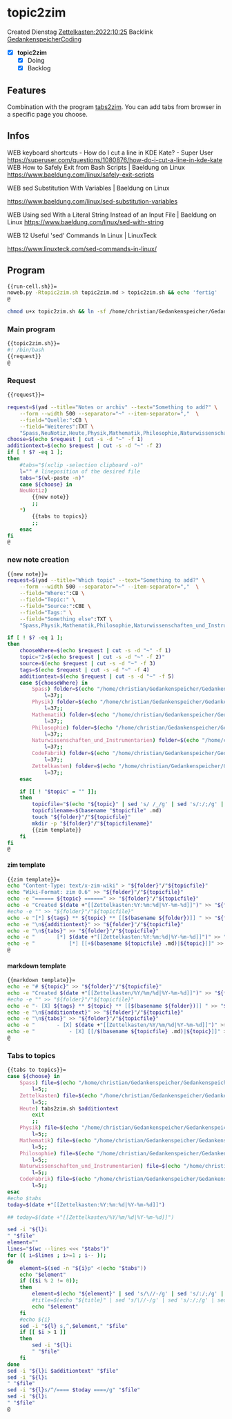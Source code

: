 # topic2zim
Created Dienstag [Zettelkasten:2022:10:25]()
Backlink [GedankenspeicherCoding](../GedankenspeicherCoding.md)

- [X] **topic2zim**
	- [X] Doing
	- [X] Backlog

## Features

Combination with the program [tabs2zim](tabs2zim.md).
You can add tabs from browser in a specific page you choose.


## Infos

WEB keyboard shortcuts - How do I cut a line in KDE Kate? - Super User
https://superuser.com/questions/1080876/how-do-i-cut-a-line-in-kde-kate
WEB How to Safely Exit from Bash Scripts | Baeldung on Linux
https://www.baeldung.com/linux/safely-exit-scripts


WEB sed Substitution With Variables | Baeldung on Linux

https://www.baeldung.com/linux/sed-substitution-variables

WEB Using sed With a Literal String Instead of an Input File | Baeldung on Linux
https://www.baeldung.com/linux/sed-with-string

WEB 12 Useful 'sed' Commands In Linux | LinuxTeck

https://www.linuxteck.com/sed-commands-in-linux/

## Program

```bash
{{run-cell.sh}}=
noweb.py -Rtopic2zim.sh topic2zim.md > topic2zim.sh && echo 'fertig'
@
```

```bash
chmod u+x topic2zim.sh && ln -sf /home/christian/Gedankenspeicher/Gedankenspeicherwiki/Zettelkasten/ZetteL/CodeFabrik/GedankenspeicherCoding/topic2zim.sh ~/.local/bin/topic2zim.sh && echo 'fertig'
```


### Main program

```bash
{{topic2zim.sh}}=
#! /bin/bash
{{request}}
@
```

### Request

```bash
{{request}}=

request=$(yad --title="Notes or archiv" --text="Something to add?" \
	--form --width 500 --separator="~" --item-separator=","  \
	--field="Quelle:":CB \
	--field="Weiteres":TXT \
	"Spass,NeuNotiz,Heute,Physik,Mathematik,Philosophie,Naturwissenschaften_und_Instrumentarien,CodeFabrik,Zettelkasten" "")
choose=$(echo $request | cut -s -d "~" -f 1)
additiontext=$(echo $request | cut -s -d "~" -f 2)
if [ ! $? -eq 1 ]; 
then
	#tabs="$(xclip -selection clipboard -o)"
	l="" # lineposition of the desired file
	tabs="$(wl-paste -n)"
	case ${choose} in
	NeuNotiz)
		{{new note}}
		;;
	*)
		{{tabs to topics}}
		;;
	esac
fi
@
```

### new note creation


```bash
{{new note}}=
request=$(yad --title="Which topic" --text="Something to add?" \
	--form --width 500 --separator="~" --item-separator=","  \
	--field="Where:":CB \
	--field="Topic:" \
	--field="Source:":CBE \
	--field="Tags:" \
	--field="Something else":TXT \
	"Spass,Physik,Mathematik,Philosophie,Naturwissenschaften_und_Instrumentarien,CodeFabrik,Zettelkasten" "Topicname" "Internet,Christian Gößl," "" "$additiontext")

if [ ! $? -eq 1 ];
then
	chooseWhere=$(echo $request | cut -s -d "~" -f 1)
	topic="2»$(echo $request | cut -s -d "~" -f 2)"
	source=$(echo $request | cut -s -d "~" -f 3)
	tags=$(echo $request | cut -s -d "~" -f 4)
	additiontext=$(echo $request | cut -s -d "~" -f 5)
	case ${chooseWhere} in
		Spass) folder=$(echo "/home/christian/Gedankenspeicher/Gedankenspeicherwiki/Spaß_Stream")
			l=37;;
		Physik) folder=$(echo "/home/christian/Gedankenspeicher/Gedankenspeicherwiki/Physik")
			l=37;;
		Mathematik) folder=$(echo "/home/christian/Gedankenspeicher/Gedankenspeicherwiki/Mathematik")
			l=37;;
		Philosophie) folder=$(echo "/home/christian/Gedankenspeicher/Gedankenspeicherwiki/Philosophie")
			l=37;;
		Naturwissenschaften_und_Instrumentarien) folder=$(echo "/home/christian/Gedankenspeicher/Gedankenspeicherwiki/Naturwissenschaften_und_Instrumentarien")
			l=37;;
		CodeFabrik) folder=$(echo "/home/christian/Gedankenspeicher/Gedankenspeicherwiki/CodeFabrik")
			l=37;;
		Zettelkasten) folder=$(echo "/home/christian/Gedankenspeicher/Gedankenspeicherwiki/Zettelkasten")
			l=37;;
	esac

	if [[ ! "$topic" = "" ]];
	then
		topicfile="$(echo "${topic}" | sed 's/ /_/g' | sed 's/:/;/g' | sed -e "s/'/_/g" | sed 's/\"//g'|  sed 's/&/n/g' | sed 's/|//g' | sed 's/\[/(/g' | sed 's/\]/)/g' | sed 's/@/at/g' | sed 's/¦//g' | sed 's/?/.ß/g').md"
		topicfilename=$(basename "$topicfile" .md)
		touch "${folder}"/"${topicfile}"
		mkdir -p "${folder}"/"${topicfilename}"
		{{zim template}}
	fi
fi
@
```


#### zim template
```bash
{{zim template}}=
echo "Content-Type: text/x-zim-wiki" > "${folder}"/"${topicfile}"
echo "Wiki-Format: zim 0.6" >> "${folder}"/"${topicfile}"
echo -e "====== ${topic} ======" >> "${folder}"/"${topicfile}"
echo -e "Created $(date +"[[Zettelkasten:%Y:%m:%d|%Y-%m-%d]]")" >> "${folder}"/"${topicfile}"
#echo -e "" >> "${folder}"/"${topicfile}"
echo -e "[*] ${tags} ** ${topic} ** [[$(basename ${folder})]] " >> "${folder}"/"${topicfile}"
echo -e "\n${additiontext}" >> "${folder}"/"${topicfile}"
echo -e "\n${tabs}" >> "${folder}"/"${topicfile}"
echo -e "		[*] $(date +"[[Zettelkasten:%Y:%m:%d|%Y-%m-%d]]")" >> "${folder}".md
echo -e "			[*] [[+$(basename ${topicfile} .md)|${topic}]]" >> "$folder".md
@
```


#### markdown template
```bash
{{markdown template}}=
echo -e "# ${topic}" >> "${folder}"/"${topicfile}"
echo -e "Created $(date +"[[Zettelkasten/%Y/%m/%d|%Y-%m-%d]]")" >> "${folder}"/"${topicfile}"
#echo -e "" >> "${folder}"/"${topicfile}"
echo -e "- [X] ${tags} ** ${topic} ** [[$(basename ${folder})]] " >> "${folder}"/"${topicfile}"
echo -e "\n${additiontext}" >> "${folder}"/"${topicfile}"
echo -e "\n${tabs}" >> "${folder}"/"${topicfile}"
echo -e "		- [X] $(date +"[[Zettelkasten/%Y/%m/%d|%Y-%m-%d]]")" >> "${folder}".md
echo -e "			- [X] [[/$(basename ${topicfile} .md)|${topic}]]" >> "$folder".md
@
```

### Tabs to topics

```bash
{{tabs to topics}}=
case ${choose} in
	Spass) file=$(echo "/home/christian/Gedankenspeicher/Gedankenspeicherwiki/Spaß_Stream/1»Spaß_Stream_Archiv.md")
		l=5;;
	Zettelkasten) file=$(echo "/home/christian/Gedankenspeicher/Gedankenspeicherwiki/Zettelkasten/1»Pfad_Zettelkasten_Archiv.md")
		l=5;;
	Heute) tabs2zim.sh $additiontext
		exit
		;;
	Physik) file=$(echo "/home/christian/Gedankenspeicher/Gedankenspeicherwiki/Physik/1»Physik_Archiv.md")
		l=5;;
	Mathematik) file=$(echo "/home/christian/Gedankenspeicher/Gedankenspeicherwiki/Mathematik/1»Mathematik_Archiv.md")
		l=5;;
	Philosophie) file=$(echo "/home/christian/Gedankenspeicher/Gedankenspeicherwiki/Philosophie/1»Philosophie_Archiv.md")
		l=5;;
	Naturwissenschaften_und_Instrumentarien) file=$(echo "/home/christian/Gedankenspeicher/Gedankenspeicherwiki/Naturwissenschaften_und_Instrumentarien/1»Naturwissenschaften_und_Instrumentarien_Archiv.md")
		l=5;;
	CodeFabrik) file=$(echo "/home/christian/Gedankenspeicher/Gedankenspeicherwiki/CodeFabrik/1»CodeFabrik_Archiv.md")
		l=5;;
esac
#echo $tabs
today=$(date +"[[Zettelkasten:%Y:%m:%d|%Y-%m-%d]]")

## today=$(date +"[[Zettelkasten/%Y/%m/%d|%Y-%m-%d]]")

sed -i "${l}i
" "$file"
element=""
lines="$(wc --lines <<< "$tabs")"
for (( i=$lines ; i>=1 ; i-- ));
do
	element=$(sed -n "${i}p" <(echo "$tabs"))
	echo "$element"
	if (($i % 2 != 0));
	then
		element=$(echo "${element}" | sed 's/\//-/g' | sed 's/:/;/g' | sed 's/:/;/g' | sed "s/|/;/g" | sed "s/·/;/g" | sed "s/💤/;/g")
		#title=$(echo "${title}" | sed 's/\//-/g' | sed 's/:/;/g' | sed "s/|/;/g" | sed "s/·/;/g" | sed "s/💤/;/g")
		echo "$element"
	fi
	#echo ${i}
	sed -i "${l} s,^,$element," "$file"
	if [[ $i > 1 ]]
	then
		sed -i "${l}i
		" "$file"
	fi
done
sed -i "${l}i $additiontext" "$file"
sed -i "${l}i
" "$file"
sed -i "${l}s/^/==== $today ====/g" "$file"
sed -i "${l}i
" "$file"
@
```
